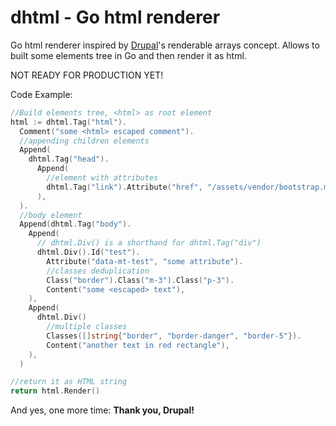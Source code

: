 # dhtml - Go html renderer

Go html renderer inspired by [Drupal](https://www.drupal.org/)'s renderable arrays concept. Allows to built some elements tree in Go and then render it as html.

NOT READY FOR PRODUCTION YET!

Code Example:
```go
//Build elements tree, <html> as root element
html := dhtml.Tag("html").
  Comment("some <html> escaped comment").
  //appending children elements
  Append(
    dhtml.Tag("head").
      Append(
        //element with attributes
        dhtml.Tag("link").Attribute("href", "/assets/vendor/bootstrap.min.css").Attribute("rel", "stylesheet"),
      ),
  ).
  //body element
  Append(dhtml.Tag("body").
    Append(
      // dhtml.Div() is a shorthand for dhtml.Tag("div")
      dhtml.Div().Id("test").
        Attribute("data-mt-test", "some attribute").
        //classes deduplication
        Class("border").Class("m-3").Class("p-3").
        Content("some <escaped> text"),
    ),
    Append(
      dhtml.Div()
        //multiple classes
        Classes([]string{"border", "border-danger", "border-5"}).
        Content("another text in red rectangle"),
    ),
  )

//return it as HTML string
return html.Render()
```

And yes, one more time: **Thank you, Drupal!**
